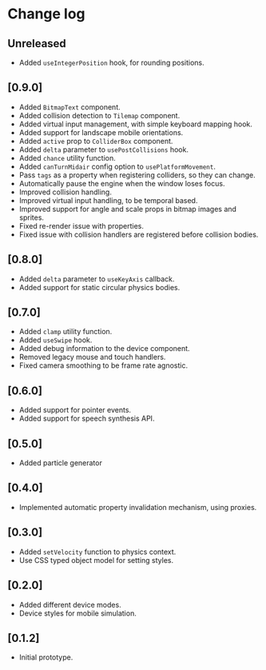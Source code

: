 # Change log

## Unreleased

- Added `useIntegerPosition` hook, for rounding positions.

## [0.9.0]

- Added `BitmapText` component.
- Added collision detection to `Tilemap` component.
- Added virtual input management, with simple keyboard mapping hook.
- Added support for landscape mobile orientations.
- Added `active` prop to `ColliderBox` component.
- Added `delta` parameter to `usePostCollisions` hook.
- Added `chance` utility function.
- Added `canTurnMidair` config option to `usePlatformMovement`.
- Pass `tags` as a property when registering colliders, so they can change.
- Automatically pause the engine when the window loses focus.
- Improved collision handling.
- Improved virtual input handling, to be temporal based.
- Improved support for angle and scale props in bitmap images and sprites.
- Fixed re-render issue with properties.
- Fixed issue with collision handlers are registered before collision bodies.

## [0.8.0]

- Added `delta` parameter to `useKeyAxis` callback.
- Added support for static circular physics bodies.

## [0.7.0]

- Added `clamp` utility function.
- Added `useSwipe` hook.
- Added debug information to the device component.
- Removed legacy mouse and touch handlers.
- Fixed camera smoothing to be frame rate agnostic.

## [0.6.0]

- Added support for pointer events.
- Added support for speech synthesis API.

## [0.5.0]

- Added particle generator

## [0.4.0]

- Implemented automatic property invalidation mechanism, using proxies.

## [0.3.0]

- Added `setVelocity` function to physics context.
- Use CSS typed object model for setting styles.

## [0.2.0]

- Added different device modes.
- Device styles for mobile simulation.

## [0.1.2]

- Initial prototype.